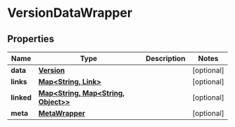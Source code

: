 
# VersionDataWrapper

## Properties
Name | Type | Description | Notes
------------ | ------------- | ------------- | -------------
**data** | [**Version**](Version.md) |  |  [optional]
**links** | [**Map&lt;String, Link&gt;**](Link.md) |  |  [optional]
**linked** | [**Map&lt;String, Map&lt;String, Object&gt;&gt;**](Map.md) |  |  [optional]
**meta** | [**MetaWrapper**](MetaWrapper.md) |  |  [optional]



